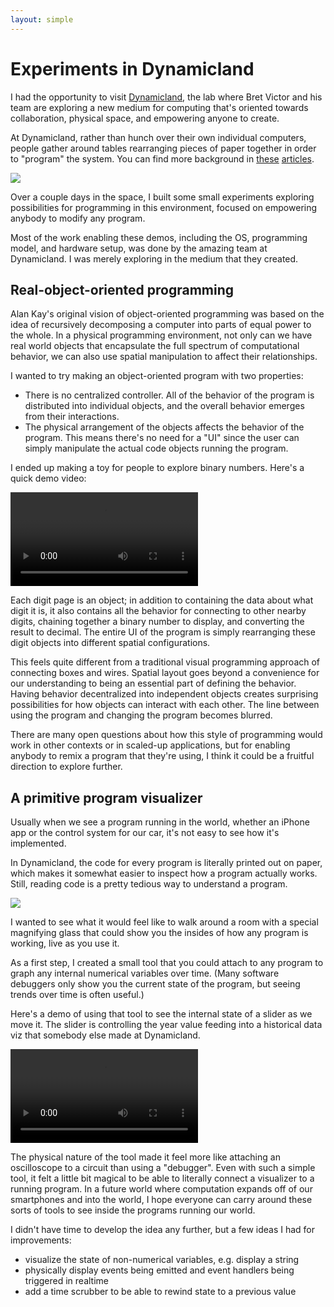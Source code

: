 ```yaml
---
layout: simple
---
```


# Experiments in Dynamicland

I had the opportunity to visit [Dynamicland](https://dynamicland.org/),
the lab where Bret Victor and his team are exploring a new medium for computing
that's oriented towards collaboration, physical space, and empowering
anyone to create.

At Dynamicland, rather than hunch over their own individual computers,
people gather around tables rearranging pieces of paper together in order to "program" the system.
You can find more background in [these](https://phenomenalworld.org/analysis/the-next-big-thing-is-a-room) [articles](https://rsnous.com/posts/notes-from-dynamicland-geokit/).

![](/images/project_images/dynamicland/space.jpg)

Over a couple days in the space, I built some small experiments exploring
possibilities for programming in this environment, focused on
empowering anybody to modify any program.

Most of the work enabling these demos,
including the OS, programming model, and hardware setup,
was done by the amazing team at Dynamicland.
I was merely exploring in the medium that they created.

## Real-object-oriented programming

Alan Kay's original vision of object-oriented programming was based on the idea
of recursively decomposing a computer into parts of equal power to the whole.
In a physical programming environment, not only can we have real world objects
that encapsulate the full spectrum of computational behavior,
we can also use spatial manipulation to affect their relationships.

I wanted to try making an object-oriented program with two properties:

* There is no centralized controller. All of the behavior of the program is
  distributed into individual objects, and the overall behavior
  emerges from their interactions.
* The physical arrangement of the objects affects the behavior of the program.
  This means there's no need for a "UI" since the user can simply manipulate
  the actual code objects running the program.

I ended up making a toy for people to explore binary numbers. Here's a quick
demo video:

<video controls="controls" preload="auto" data-video="0" src="/images/project_images/dynamicland/binary.mov"></video>

Each digit page is an object; in addition to containing the data about what
digit it is, it also contains all the behavior for connecting to other nearby
digits, chaining together a binary number to display, and converting the result
to decimal. The entire UI of the program is simply rearranging these digit
objects into different spatial configurations.

This feels quite different from a traditional visual programming approach of
connecting boxes and wires. Spatial layout goes beyond a convenience for our
understanding to being an essential part of defining the behavior.
Having behavior decentralized into independent objects creates
surprising possibilities for how objects can interact with each other.
The line between using the program and changing the program becomes blurred.

There are many open questions about how this style of programming would
work in other contexts or in scaled-up applications, but for enabling
anybody to remix a program that they're using,
I think it could be a fruitful direction to explore further.

## A primitive program visualizer

Usually when we see a program running in the world, whether an iPhone app or
the control system for our car, it's not easy to see how it's implemented.

In Dynamicland, the code for every program is literally printed out on paper,
which makes it somewhat easier to inspect how a program actually works.
Still, reading code is a pretty tedious way to understand a program.

![](/images/project_images/dynamicland/paper.jpg)

I wanted to see what it would feel like to walk around a room
with a special magnifying glass that could show you the insides of how
any program is working, live as you use it.

As a first step, I created a small tool that you could attach to any program
to graph any internal numerical variables over time.
(Many software debuggers only show you the current state of the program, but
seeing trends over time is often useful.)

Here's a demo of using that tool to see the internal state of a slider as we move it.
The slider is controlling the year value feeding into a historical data viz that somebody else made at Dynamicland.

<video controls="controls" preload="auto" data-video="0" src="/images/project_images/dynamicland/slider.mov"></video>

The physical nature of the tool made it feel more like attaching an oscilloscope
to a circuit than using a "debugger".
Even with such a simple tool, it felt a little bit magical to be able to
literally connect a visualizer to a running program.
In a future world where computation expands off of our smartphones
and into the world, I hope everyone can carry around these sorts of tools
to see inside the programs running our world.

I didn't have time to develop the idea any further, but a few ideas I had
for improvements:

* visualize the state of non-numerical variables, e.g. display a string
* physically display events being emitted and event handlers being triggered in realtime
* add a time scrubber to be able to rewind state to a previous value

